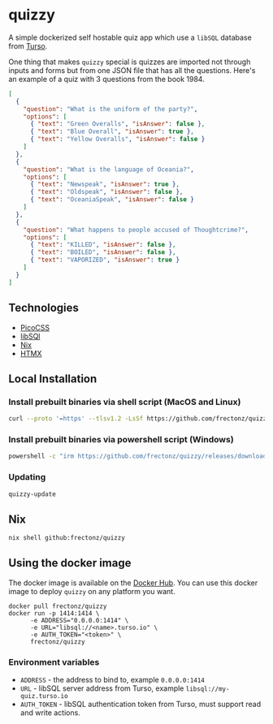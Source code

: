 # quizzy

A simple dockerized self hostable quiz app which use a `libSQL` database from [Turso](https://turso.tech/).

One thing that makes `quizzy` special is quizzes are imported not through inputs and forms but from one JSON file that has all the questions. Here's an example of a quiz with 3 questions from the book 1984.

```json
[
  {
    "question": "What is the uniform of the party?",
    "options": [
      { "text": "Green Overalls", "isAnswer": false },
      { "text": "Blue Overall", "isAnswer": true },
      { "text": "Yellow Overalls", "isAnswer": false }
    ]
  },
  {
    "question": "What is the language of Oceania?",
    "options": [
      { "text": "Newspeak", "isAnswer": true },
      { "text": "Oldspeak", "isAnswer": false },
      { "text": "OceaniaSpeak", "isAnswer": false }
    ]
  },
  {
    "question": "What happens to people accused of Thoughtcrime?",
    "options": [
      { "text": "KILLED", "isAnswer": false },
      { "text": "BOILED", "isAnswer": false },
      { "text": "VAPORIZED", "isAnswer": true }
    ]
  }
]
```

## Technologies

- [PicoCSS](https://picocss.com)
- [libSQl](https://github.com/tursodatabase/libsql)
- [Nix](https://nixos.org/)
- [HTMX](https://htmx.org/)

## Local Installation

### Install prebuilt binaries via shell script (MacOS and Linux)

```sh
curl --proto '=https' --tlsv1.2 -LsSf https://github.com/frectonz/quizzy/releases/download/0.1.1/quizzy-installer.sh | sh
```

### Install prebuilt binaries via powershell script (Windows)

```sh
powershell -c "irm https://github.com/frectonz/quizzy/releases/download/0.1.1/quizzy-installer.ps1 | iex"
```

### Updating

```bash
quizzy-update
```

## Nix

```bash
nix shell github:frectonz/quizzy
```

## Using the docker image

The docker image is available on the [Docker Hub](https://hub.docker.com/r/frectonz/quizzy). You can use this docker image to deploy `quizzy` on any platform you want.

```
docker pull frectonz/quizzy
docker run -p 1414:1414 \
      -e ADDRESS="0.0.0.0:1414" \
      -e URL="libsql://<name>.turso.io" \
      -e AUTH_TOKEN="<token>" \
      frectonz/quizzy
```

### Environment variables

- `ADDRESS` - the address to bind to, example `0.0.0.0:1414`
- `URL` - libSQL server address from Turso, example `libsql://my-quiz.turso.io`
- `AUTH_TOKEN` - libSQL authentication token from Turso, must support read and write actions.
